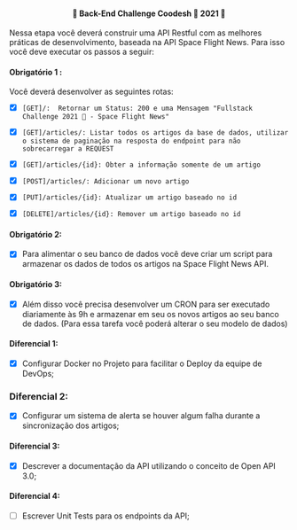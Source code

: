 <h4 align="center"> 
	🚧  Back-End Challenge Coodesh 🏅 2021 🚧
</h4>

Nessa etapa você deverá construir uma API Restful com as melhores práticas de desenvolvimento, baseada na API Space Flight News. Para isso você deve executar os passos a seguir:

#### Obrigatório 1 :
Você deverá desenvolver as seguintes rotas:

- [x] `[GET]/:  Retornar um Status: 200 e uma Mensagem "Fullstack Challenge 2021 🏅 - Space Flight News"`

- [x] `[GET]/articles/: Listar todos os artigos da base de dados, utilizar o sistema de paginação na resposta do endpoint para não sobrecarregar a REQUEST`

- [x] `[GET]/articles/{id}: Obter a informação somente de um artigo`

- [x] `[POST]/articles/: Adicionar um novo artigo`

- [x] `[PUT]/articles/{id}: Atualizar um artigo baseado no id`

- [x] `[DELETE]/articles/{id}: Remover um artigo baseado no id`

#### Obrigatório 2: 
- [x] Para alimentar o seu banco de dados você deve criar um script para armazenar os dados de todos os artigos na Space Flight News API.

#### Obrigatório 3: 
- [x] Além disso você precisa desenvolver um CRON para ser executado diariamente às 9h e armazenar em seu os novos artigos ao seu banco de dados. (Para essa tarefa você poderá alterar o seu modelo de dados)

#### Diferencial 1:
- [X] Configurar Docker no Projeto para facilitar o Deploy da equipe de DevOps;
### Diferencial 2:
- [X] Configurar um sistema de alerta se houver algum falha durante a sincronização dos artigos;
#### Diferencial 3:  
- [x] Descrever a documentação da API utilizando o conceito de Open API 3.0;
#### Diferencial 4:
- [ ] Escrever Unit Tests para os endpoints da API;
